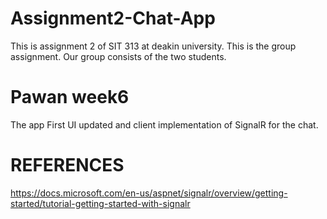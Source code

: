 # Assignment2-Chat-App
This is assignment 2 of SIT 313 at deakin university. This is the group assignment. Our group consists of the two students.

# Pawan week6 
The app First UI updated and client implementation of SignalR for the chat.

# REFERENCES
https://docs.microsoft.com/en-us/aspnet/signalr/overview/getting-started/tutorial-getting-started-with-signalr

